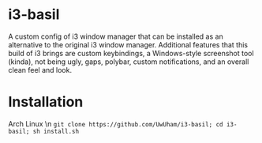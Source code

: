 # i3-basil
A custom config of i3 window manager that can be installed as an alternative to the original i3 window manager. Additional features that this build of i3 brings are custom keybindings, a Windows-style screenshot tool (kinda), not being ugly, gaps, polybar, custom notifications, and an overall clean feel and look.

# Installation

Arch Linux \n
`git clone https://github.com/UwUham/i3-basil; cd i3-basil; sh install.sh`
